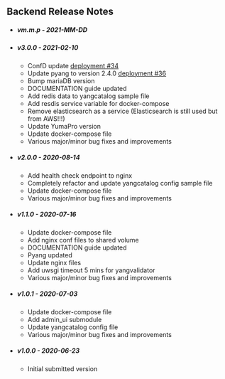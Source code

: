 ## Backend Release Notes

* ##### vm.m.p - 2021-MM-DD

* ##### v3.0.0 - 2021-02-10

  * ConfD update [deployment #34](https://github.com/YangCatalog/deployment/issues/34)
  * Update pyang to version 2.4.0 [deployment #36]( https://github.com/YangCatalog/deployment/issues/36)
  * Bump mariaDB version
  * DOCUMENTATION guide updated
  * Add redis data to yangcatalog sample file
  * Add resdis service variable for docker-compose
  * Remove elasticsearch as a service (Elasticsearch is still used but from AWS!!!)
  * Update YumaPro version
  * Update docker-compose file
  * Various major/minor bug fixes and improvements
  
* ##### v2.0.0 - 2020-08-14

  * Add health check endpoint to nginx
  * Completely refactor and update yangcatalog config sample file
  * Update docker-compose file
  * Various major/minor bug fixes and improvements
  
* ##### v1.1.0 - 2020-07-16

  * Update docker-compose file
  * Add nginx conf files to shared volume
  * DOCUMENTATION guide updated
  * Pyang updated
  * Update nginx files
  * Add uwsgi timeout 5 mins for yangvalidator
  * Various major/minor bug fixes and improvements
  
* ##### v1.0.1 - 2020-07-03
  
  * Update docker-compose file
  * Add admin_ui submodule
  * Update yangcatalog config file
  * Various major/minor bug fixes and improvements
  
* ##### v1.0.0 - 2020-06-23

  * Initial submitted version
